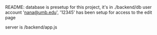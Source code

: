 README:
database is presetup for this project, it's in ./backend/db
user account 'nana@umb.edu', '12345' has been setup for access to the edit page

server is /backend/app.js
